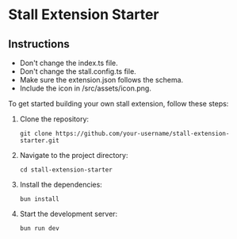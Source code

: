 # Stall Extension Starter

## Instructions
- Don't change the index.ts file.
- Don't change the stall.config.ts file.
- Make sure the extension.json follows the schema.
- Include the icon in /src/assets/icon.png.

To get started building your own stall extension, follow these steps:

1. Clone the repository:
   ```
   git clone https://github.com/your-username/stall-extension-starter.git
   ```

2. Navigate to the project directory:
   ```
   cd stall-extension-starter
   ```

3. Install the dependencies:
   ```
   bun install
   ```

4. Start the development server:
   ```
   bun run dev
   ```
